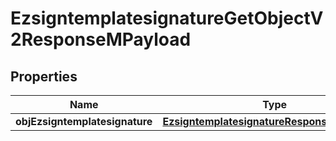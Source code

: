 
# EzsigntemplatesignatureGetObjectV2ResponseMPayload

## Properties
Name | Type | Description | Notes
------------ | ------------- | ------------- | -------------
**objEzsigntemplatesignature** | [**EzsigntemplatesignatureResponseCompound**](EzsigntemplatesignatureResponseCompound.md) |  | 




